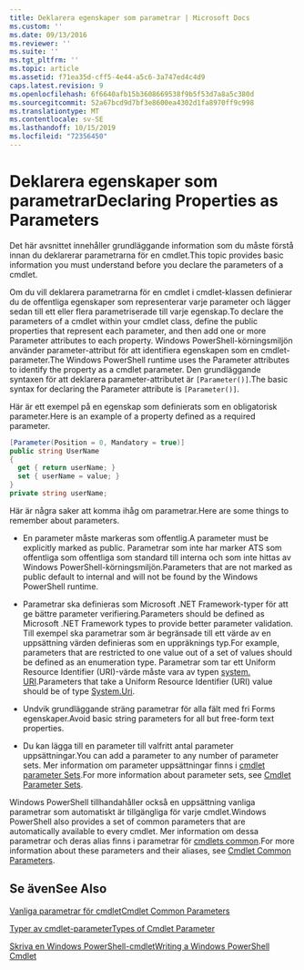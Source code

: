 ```yaml
---
title: Deklarera egenskaper som parametrar | Microsoft Docs
ms.custom: ''
ms.date: 09/13/2016
ms.reviewer: ''
ms.suite: ''
ms.tgt_pltfrm: ''
ms.topic: article
ms.assetid: f71ea35d-cff5-4e44-a5c6-3a747ed4c4d9
caps.latest.revision: 9
ms.openlocfilehash: 6f6640afb15b3608669538f9b5f53d7a8a5c380d
ms.sourcegitcommit: 52a67bcd9d7bf3e8600ea4302d1fa8970ff9c998
ms.translationtype: MT
ms.contentlocale: sv-SE
ms.lasthandoff: 10/15/2019
ms.locfileid: "72356450"
---
```

# <a name="declaring-properties-as-parameters"></a><span data-ttu-id="f0c55-102">Deklarera egenskaper som parametrar</span><span class="sxs-lookup"><span data-stu-id="f0c55-102">Declaring Properties as Parameters</span></span>

<span data-ttu-id="f0c55-103">Det här avsnittet innehåller grundläggande information som du måste förstå innan du deklarerar parametrarna för en cmdlet.</span><span class="sxs-lookup"><span data-stu-id="f0c55-103">This topic provides basic information you must understand before you declare the parameters of a cmdlet.</span></span>

<span data-ttu-id="f0c55-104">Om du vill deklarera parametrarna för en cmdlet i cmdlet-klassen definierar du de offentliga egenskaper som representerar varje parameter och lägger sedan till ett eller flera parametriserade till varje egenskap.</span><span class="sxs-lookup"><span data-stu-id="f0c55-104">To declare the parameters of a cmdlet within your cmdlet class, define the public properties that represent each parameter, and then add one or more Parameter attributes to each property.</span></span> <span data-ttu-id="f0c55-105">Windows PowerShell-körningsmiljön använder parameter-attribut för att identifiera egenskapen som en cmdlet-parameter.</span><span class="sxs-lookup"><span data-stu-id="f0c55-105">The Windows PowerShell runtime uses the Parameter attributes to identify the property as a cmdlet parameter.</span></span> <span data-ttu-id="f0c55-106">Den grundläggande syntaxen för att deklarera parameter-attributet är `[Parameter()]`.</span><span class="sxs-lookup"><span data-stu-id="f0c55-106">The basic syntax for declaring the Parameter attribute is `[Parameter()]`.</span></span>

<span data-ttu-id="f0c55-107">Här är ett exempel på en egenskap som definierats som en obligatorisk parameter.</span><span class="sxs-lookup"><span data-stu-id="f0c55-107">Here is an example of a property defined as a required parameter.</span></span>

```csharp
[Parameter(Position = 0, Mandatory = true)]
public string UserName
{
  get { return userName; }
  set { userName = value; }
}
private string userName;
```

<span data-ttu-id="f0c55-108">Här är några saker att komma ihåg om parametrar.</span><span class="sxs-lookup"><span data-stu-id="f0c55-108">Here are some things to remember about parameters.</span></span>

- <span data-ttu-id="f0c55-109">En parameter måste markeras som offentlig.</span><span class="sxs-lookup"><span data-stu-id="f0c55-109">A parameter must be explicitly marked as public.</span></span> <span data-ttu-id="f0c55-110">Parametrar som inte har marker ATS som offentliga som offentliga som standard till interna och som inte hittas av Windows PowerShell-körningsmiljön.</span><span class="sxs-lookup"><span data-stu-id="f0c55-110">Parameters that are not marked as public default to internal and will not be found by the Windows PowerShell runtime.</span></span>

- <span data-ttu-id="f0c55-111">Parametrar ska definieras som Microsoft .NET Framework-typer för att ge bättre parameter verifiering.</span><span class="sxs-lookup"><span data-stu-id="f0c55-111">Parameters should be defined as Microsoft .NET Framework types to provide better parameter validation.</span></span> <span data-ttu-id="f0c55-112">Till exempel ska parametrar som är begränsade till ett värde av en uppsättning värden definieras som en uppräknings typ.</span><span class="sxs-lookup"><span data-stu-id="f0c55-112">For example, parameters that are restricted to one value out of a set of values should be defined as an enumeration type.</span></span> <span data-ttu-id="f0c55-113">Parametrar som tar ett Uniform Resource Identifier (URI)-värde måste vara av typen [system. URI](/dotnet/api/System.Uri).</span><span class="sxs-lookup"><span data-stu-id="f0c55-113">Parameters that take a Uniform Resource Identifier (URI) value should be of type [System.Uri](/dotnet/api/System.Uri).</span></span>

- <span data-ttu-id="f0c55-114">Undvik grundläggande sträng parametrar för alla fält med fri Forms egenskaper.</span><span class="sxs-lookup"><span data-stu-id="f0c55-114">Avoid basic string parameters for all but free-form text properties.</span></span>

- <span data-ttu-id="f0c55-115">Du kan lägga till en parameter till valfritt antal parameter uppsättningar.</span><span class="sxs-lookup"><span data-stu-id="f0c55-115">You can add a parameter to any number of parameter sets.</span></span> <span data-ttu-id="f0c55-116">Mer information om parameter uppsättningar finns i [cmdlet parameter Sets](./cmdlet-parameter-sets.md).</span><span class="sxs-lookup"><span data-stu-id="f0c55-116">For more information about parameter sets, see [Cmdlet Parameter Sets](./cmdlet-parameter-sets.md).</span></span>

<span data-ttu-id="f0c55-117">Windows PowerShell tillhandahåller också en uppsättning vanliga parametrar som automatiskt är tillgängliga för varje cmdlet.</span><span class="sxs-lookup"><span data-stu-id="f0c55-117">Windows PowerShell also provides a set of common parameters that are automatically available to every cmdlet.</span></span> <span data-ttu-id="f0c55-118">Mer information om dessa parametrar och deras alias finns i parametrar för [cmdlets common](./common-parameter-names.md).</span><span class="sxs-lookup"><span data-stu-id="f0c55-118">For more information about these parameters and their aliases, see [Cmdlet Common Parameters](./common-parameter-names.md).</span></span>

## <a name="see-also"></a><span data-ttu-id="f0c55-119">Se även</span><span class="sxs-lookup"><span data-stu-id="f0c55-119">See Also</span></span>

[<span data-ttu-id="f0c55-120">Vanliga parametrar för cmdlet</span><span class="sxs-lookup"><span data-stu-id="f0c55-120">Cmdlet Common Parameters</span></span>](./common-parameter-names.md)

[<span data-ttu-id="f0c55-121">Typer av cmdlet-parameter</span><span class="sxs-lookup"><span data-stu-id="f0c55-121">Types of Cmdlet Parameter</span></span>](./types-of-cmdlet-parameters.md)

[<span data-ttu-id="f0c55-122">Skriva en Windows PowerShell-cmdlet</span><span class="sxs-lookup"><span data-stu-id="f0c55-122">Writing a Windows PowerShell Cmdlet</span></span>](./writing-a-windows-powershell-cmdlet.md)
